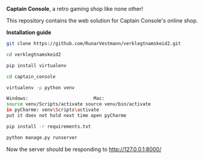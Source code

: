 **Captain Console**, a retro gaming shop like none other!

This repository contains the web solution for Captain Console's online shop.

**Installation guide**

```bash
git clone https://github.com/RunarVestmann/verklegtnamskeid2.git
```

```bash
cd verklegtnamskeid2
```

```bash
pip install virtualenv
```

```bash
cd captain_console
```

```bash
virtualenv -p python venv
```

```bash
Windows:                        Mac:
source venv/Scripts/activate source venv/bin/activate
in pyCharme: venv\Scripts\activate
put it does not hold next time open pyCharme
```

```bash
pip install -r requirements.txt
```

```bash
python manage.py runserver
```

Now the server should be responding to http://127.0.0.1:8000/

